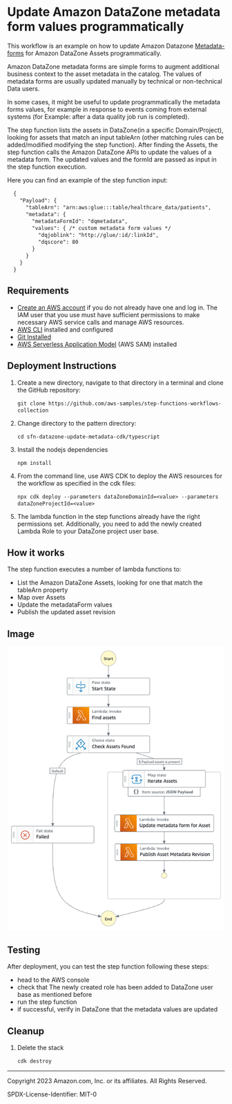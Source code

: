 # Update Amazon DataZone metadata form values programmatically

This workflow is an example on how to update Amazon Datazone [Metadata-forms](https://docs.aws.amazon.com/datazone/latest/userguide/create-metadata-form.html) for Amazon DataZone Assets programmatically.

Amazon DataZone metadata forms are simple forms to augment additional business context to the asset metadata in the catalog. The values of metadata forms are usually updated manually by technical or non-technical Data users.

In some cases, it might be useful to update programmatically the metadata forms values, for example in response to events coming from external systems (for Example: after a data quality job run is completed).

The step function lists the assets in DataZone(in a specific Domain/Project), looking for  assets that match an input tableArn (other matching rules can be added/modified modifying the step function).
After finding the Assets, the step function calls the Amazon DataZone APIs to update the values of a metadata form. The updated values and the formId are passed as input in the step function execution.

Here you can find an example of the step function input:
      
      {
        "Payload": {
          "tableArn": "arn:aws:glue:::table/healthcare_data/patients",
          "metadata": {
            "metadataFormId": "dqmetadata",
            "values": { /* custom metadata form values */
              "dqjoblink": "http://glue/:id/:linkId",
              "dqscore": 80
            }
          }
        }
      }


## Requirements

* [Create an AWS account](https://portal.aws.amazon.com/gp/aws/developer/registration/index.html) if you do not already have one and log in. The IAM user that you use must have sufficient permissions to make necessary AWS service calls and manage AWS resources.
* [AWS CLI](https://docs.aws.amazon.com/cli/latest/userguide/install-cliv2.html) installed and configured
* [Git Installed](https://git-scm.com/book/en/v2/Getting-Started-Installing-Git)
* [AWS Serverless Application Model](https://docs.aws.amazon.com/serverless-application-model/latest/developerguide/serverless-sam-cli-install.html) (AWS SAM) installed

## Deployment Instructions

1. Create a new directory, navigate to that directory in a terminal and clone the GitHub repository:
    ``` 
    git clone https://github.com/aws-samples/step-functions-workflows-collection
    ```
2. Change directory to the pattern directory:
    ```
    cd sfn-datazone-update-metadata-cdk/typescript
    ```
3. Install the nodejs dependencies
    ```
    npm install
    ```
3. From the command line, use AWS CDK to deploy the AWS resources for the workflow as specified in the cdk files:
    ```
    npx cdk deploy --parameters dataZoneDomainId=<value> --parameters dataZoneProjectId=<value>
    ```
4. The lambda function in the step functions already have the right permissions set. Additionally, you need to add the newly created Lambda Role to your DataZone project user base.
  

## How it works

The step function executes a number of lambda functions to:
* List the Amazon DataZone Assets, looking for one that match the tableArn property
* Map over Assets
* Update the metadataForm values
* Publish the updated asset revision 


## Image
![image](./resources/statemachine.png)

## Testing

After deployment, you can test the step function following these steps: 
* head to the AWS console
* check that The newly created role has been added to DataZone user base as mentioned before
* run the step function
* if successful, verify in DataZone that the metadata values are updated


## Cleanup
 
1. Delete the stack
    ```bash
    cdk destroy
    ```
----
Copyright 2023 Amazon.com, Inc. or its affiliates. All Rights Reserved.

SPDX-License-Identifier: MIT-0